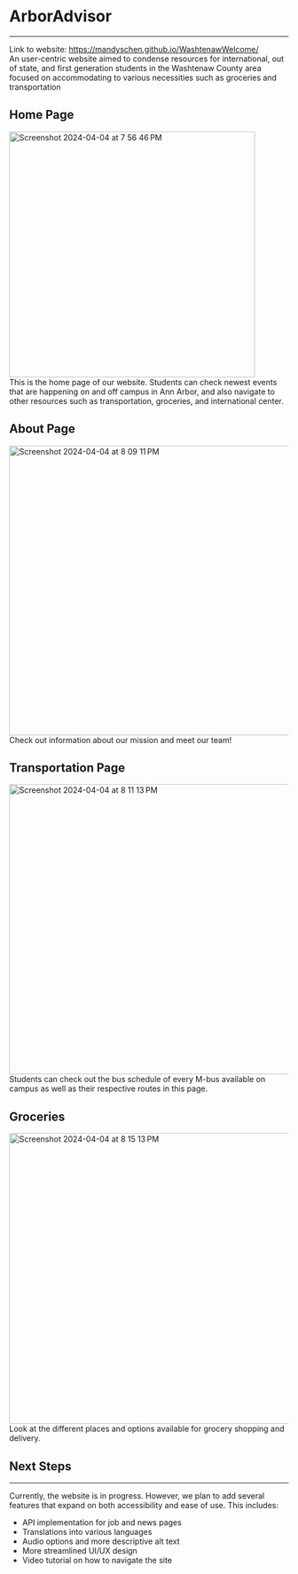 # ArborAdvisor
***
Link to website: https://mandyschen.github.io/WashtenawWelcome/  
An user-centric website aimed to condense resources for international, out of state, and first generation students in the Washtenaw County area focused on accommodating to various necessities such as groceries and transportation

## Home Page
<img width="443" alt="Screenshot 2024-04-04 at 7 56 46 PM" src="https://github.com/mandyschen/WashtenawWelcome/assets/122251831/55274935-36c8-41fc-9869-b358c98210c5">
<br>
This is the home page of our website. Students can check newest events that are happening on and off campus in Ann Arbor, and also navigate to other resources such as transportation, groceries, and international center. 

## About Page
<img width="522" alt="Screenshot 2024-04-04 at 8 09 11 PM" src="https://github.com/mandyschen/WashtenawWelcome/assets/122251831/1a77f297-a05d-4982-8dec-9dec36cd0793">
<br>
Check out information about our mission and meet our team! 

## Transportation Page
<img width="523" alt="Screenshot 2024-04-04 at 8 11 13 PM" src="https://github.com/mandyschen/WashtenawWelcome/assets/122251831/5d0299b8-b000-4fca-ab26-8fd3f2a61319">
<br>
Students can check out the bus schedule of every M-bus available on campus as well as their respective routes in this page. 

## Groceries 
<img width="524" alt="Screenshot 2024-04-04 at 8 15 13 PM" src="https://github.com/mandyschen/WashtenawWelcome/assets/122251831/233a76b3-b3ea-47c2-8c6b-c5915031165d">
<br>
Look at the different places and options available for grocery shopping and delivery.


## Next Steps
***
Currently, the website is in progress. However, we plan to add several features that expand on both accessibility and ease of use. This includes:
* API implementation for job and news pages
* Translations into various languages
* Audio options and more descriptive alt text
* More streamlined UI/UX design
* Video tutorial on how to navigate the site
